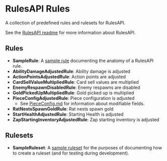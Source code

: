 # RulesAPI Rules

A collection of predefined rules and rulesets for RulesAPI.

See the [RulesAPI readme](../RulesAPI/README.md) for more information about
RulesAPI.

## Rules

- **SampleRule**: A [sample rule](Rule/SampleRule.cs) documenting the anatomy
  of a RulesAPI rule.
- **AbilityDamageAdjustedRule**: Ability damage is adjusted
- **ActionPointsAdjustedRule**: Action points are adjusted
- **CardSellValueMultipliedRule**: Card sell values are multiplied
- **EnemyRespawnDisabledRule**: Enemy respawns are disabled
- **GoldPickedUpMultipliedRule**: Gold picked up is multiplied
- **PieceConfigAdjustedRule**: Piece configuration is adjusted
  - See [PieceConfig.md](../docs/PieceConfig.md) for information about modifiable fields.
- **RatNestsSpawnGoldRule**: Rat nests spawn gold
- **StartHealthAdjustedRule**: Starting Health is adjusted
- **ZapStartingInventoryAdjustedRule**: Zap starting inventory is adjusted

## Rulesets

- **SampleRuleset**: A [sample ruleset](https://github.com/orendain/DemeoMods/blob/045aec568fdddb95b63a1ed34abcb64065e4ca99/Rules/RulesMod.cs#L27-L28)
  for the purposes of documenting how to create a ruleset (and for testing during development).
